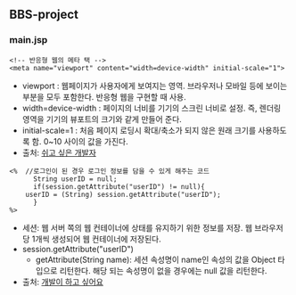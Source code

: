 ## BBS-project

### main.jsp
```
<!-- 반응형 웹의 메타 택 -->
<meta name="viewport" content="width=device-width" initial-scale="1">
```  
* viewport : 웹페이지가 사용자에게 보여지는 영역. 브라우저나 모바일 등에 보이는 부분을 모두 포함한다. 반응형 웹을 구현할 때 사용.   
* width=device-width : 페이지의 너비를 기기의 스크린 너비로 설정. 즉, 렌더링 영역을 기기의 뷰포트의 크기와 같게 만들어 준다.   
* initial-scale=1 : 처음 페이지 로딩시 확대/축소가 되지 않은 원래 크기를 사용하도록 함. 0~10 사이의 값을 가진다.   
* 출처: [쉬고 싶은 개발자](https://offbyone.tistory.com/110)   
   
```
<%  //로그인이 된 경우 로그인 정보를 담을 수 있게 해주는 코드
      String userID = null;
      if(session.getAttribute("userID") != null){
	userID = (String) session.getAttribute("userID");
      }
%>
```  
* 세션: 웹 서버 쪽의 웹 컨테이너에 상태를 유지하기 위한 정보를 저장. 웹 브라우저 당 1개씩 생성되어 웹 컨테이너에 저장된다.   
* session.getAttribute("userID")   
	- getAttribute(String name): 세션 속성명이 name인 속성의 값을 Object 타입으로 리턴한다. 해당 되는 속성명이 없을 경우에는 null 값을 리턴한다.   
* 출처: [개발이 하고 싶어요](https://hyeonstorage.tistory.com/125)   


